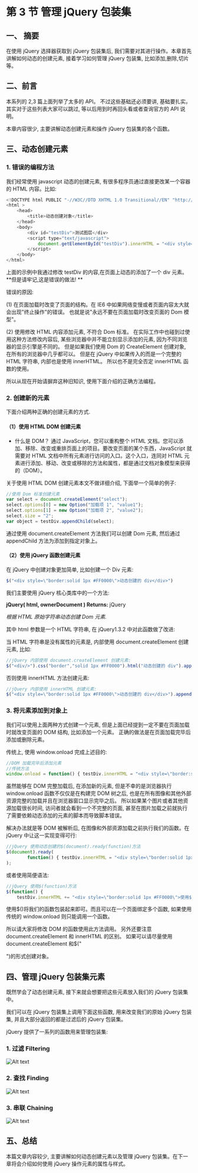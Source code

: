 # 第 3 节 管理 jQuery 包装集

## 一、 摘要

在使用 jQuery 选择器获取到 jQuery 包装集后, 我们需要对其进行操作。本章首先讲解如何动态的创建元素, 接着学习如何管理 jQuery 包装集, 比如添加,删除,切片等。

## 二、前言

本系列的 2,3 篇上面列举了太多的 API。 不过这些基础还必须要讲, 基础要扎实。其实对于这些列表大家可以跳过, 等以后用到时再回头看或者查询官方的 API 说明。

本章内容很少, 主要讲解动态创建元素和操作 jQuery 包装集的各个函数。

## 三、动态创建元素

### 1\. 错误的编程方法

我们经常使用 javascript 动态的创建元素, 有很多程序员通过直接更改某一个容器的 HTML 内容。比如:

```js
<!DOCTYPE html PUBLIC "-//W3C//DTD XHTML 1.0 Transitional//EN" "http://www.w3.org/TR/xhtml1/DTD/xhtml1-transitional.dtd">
<html >
    <head>
        <title>动态创建对象</title>
    </head>
    <body>
        <div id="testDiv">测试图层</div>
        <script type="text/javascript">
            document.getElementById("testDiv").innerHTML = "<div style=\"border:solid 1px #FF0000\">动态创建的 div</div>";
        </script>
    </body>
</html> 
```

上面的示例中我通过修改 testDiv 的内容,在页面上动态的添加了一个 div 元素。**但是请牢记,这是错误的做法! **

错误的原因:

(1) 在页面加载时改变了页面的结构。在 IE6 中如果网络变慢或者页面内容太大就会出现"终止操作"的错误。 也就是说"永远不要在页面加载时改变页面的 Dom 模型"。

(2) 使用修改 HTML 内容添加元素, 不符合 Dom 标准。 在实际工作中也碰到过使用这种方法修改内容后, 某些浏览器中并不能立刻显示添加的元素, 因为不同浏览器的显示引擎是不同的。 但是如果我们使用 Dom 的 CreateElement 创建对象, 在所有的浏览器中几乎都可以。 但是在 jQuery 中如果传入的而是一个完整的 HTML 字符串, 内部也是使用 innerHTML。 所以也不是完全否定 innerHTML 函数的使用。

所以从现在开始请摒弃这种旧知识, 使用下面介绍的正确方法编程。

### 2\. 创建新的元素

下面介绍两种正确的创建元素的方式.

#### （1）使用 HTML DOM 创建元素

*   什么是 DOM？ 通过 JavaScript，您可以重构整个 HTML 文档。您可以添加、移除、改变或重排页面上的项目。要改变页面的某个东西，JavaScript 就需要对 HTML 文档中所有元素进行访问的入口。这个入口，连同对 HTML 元素进行添加、移动、改变或移除的方法和属性，都是通过文档对象模型来获得的（DOM）。

关于使用 HTML DOM 创建元素本文不做详细介绍, 下面举一个简单的例子:

```js
//使用 Dom 标准创建元素
var select = document.createElement("select");
select.options[0] = new Option("加载项 1", "value1");
select.options[1] = new Option("加载项 2", "value2");
select.size = "2";
var object = testDiv.appendChild(select); 
```

通过使用 document.createElement 方法我们可以创建 Dom 元素, 然后通过 appendChild 方法为添加到指定对象上。

#### （2）使用 jQuery 函数创建元素

在 jQuery 中创建对象更加简单, 比如创建一个 Div 元素:

```js
$("<div style=\"border:solid 1px #FF0000\">动态创建的 div</div>") 
```

我们主要使用 jQuery 核心类库中的一个方法:

**jQuery( html, ownerDocument ) Returns:** jQuery

*根据 HTML 原始字符串动态创建 Dom 元素.*

其中 html 参数是一个 HTML 字符串, 在 jQuery1.3.2 中对此函数做了改进:

当 HTML 字符串是没有属性的元素是, 内部使用 document.createElement 创建元素, 比如:

```js
//jQuery 内部使用 document.createElement 创建元素:
$("<div/>").css("border","solid 1px #FF0000").html("动态创建的 div").appendTo(testDiv); 
```

否则使用 innerHTML 方法创建元素:

```js
//jQuery 内部使用 innerHTML 创建元素:
$("<div style=\"border:solid 1px #FF0000\">动态创建的 div</div>").appendTo(testDiv); 
```

### 3\. 将元素添加到对象上

我们可以使用上面两种方式创建一个元素, 但是上面已经提到一定不要在页面加载时就改变页面的 DOM 结构, 比如添加一个元素。 正确的做法是在页面加载完毕后添加或删除元素。

传统上, 使用 window.onload 完成上述目的:

```js
//DOM 加载完毕后添加元素
//传统方法
window.onload = function() { testDiv.innerHTML = "<div style=\"border:solid 1px #FF0000\">动态创建的 div</div>"; } 
```

虽然能够在 DOM 完整加载后, 在添加新的元素, 但是不幸的是浏览器执行 window.onload 函数不仅仅是在构建完 DOM 树之后, 也是在所有图像和其他外部资源完整的加载并且在浏览器窗口显示完毕之后。 所以如果某个图片或者其他资源加载很长时间, 访问者就会看到一个不完整的页面, 甚至在图片加载之前就执行了需要依赖动态添加的元素的脚本而导致脚本错误。

解决办法就是等 DOM 被解析后, 在图像和外部资源加载之前执行我们的函数。在 jQuery 中让这一实现变得可行:

```js
//jQuery 使用动态创建的$(document).ready(function)方法
$(document).ready(
        function() { testDiv.innerHTML = "<div style=\"border:solid 1px #FF0000\">使用动态创建的$(document).ready(function)方法</div>"; }
); 
```

或者使用简便语法:

```js
//jQuery 使用$(function)方法
$(function() { 
    testDiv.innerHTML += "<div style=\"border:solid 1px #FF0000\">使用$(function)方法</div>"; }); 
```

使用$()将我们的函数包装起来即可。而且可以在一个页面绑定多个函数, 如果使用传统的 window.onload 则只能调用一个函数。

所以请大家将修改 DOM 的函数使用此方法调用。 另外还要注意 document.createElement 和 innerHTML 的区别。 如果可以请尽量使用 document.createElement 和$("<div/>")的形式创建对象。

## 四、管理 jQuery 包装集元素

既然学会了动态创建元素, 接下来就会想要把这些元素放入我们的 jQuery 包装集中。

我们可以在 jQuery 包装集上调用下面这些函数, 用来改变我们的原始 jQuery 包装集, 并且大部分返回的都是过滤后的 jQuery 包装集。

jQuery 提供了一系列的函数用来管理包装集:

### 1\. 过滤 Filtering

![Alt text](img/Filtering.jpg)

### 2\. 查找 Finding

![Alt text](img/Finding.jpg)

### 3\. 串联 Chaining

![Alt text](img/Chaining.jpg)

## 五、总结

本篇文章内容较少, 主要讲解如何动态创建元素以及管理 jQuery 包装集。在下一章将会介绍如何使用 jQuery 操作元素的属性与样式。